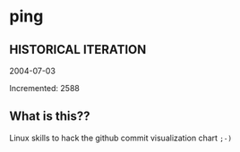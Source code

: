 # ping

## HISTORICAL ITERATION
2004-07-03

Incremented: 2588

## What is this?? 
Linux skills to hack the github commit visualization chart `;-)`
